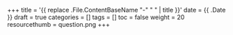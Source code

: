 +++
title = '{{ replace .File.ContentBaseName "-" " " | title }}'
date = {{ .Date }}
draft = true
categories = []
tags = []
toc = false
weight = 20
resourcethumb = question.png
+++
